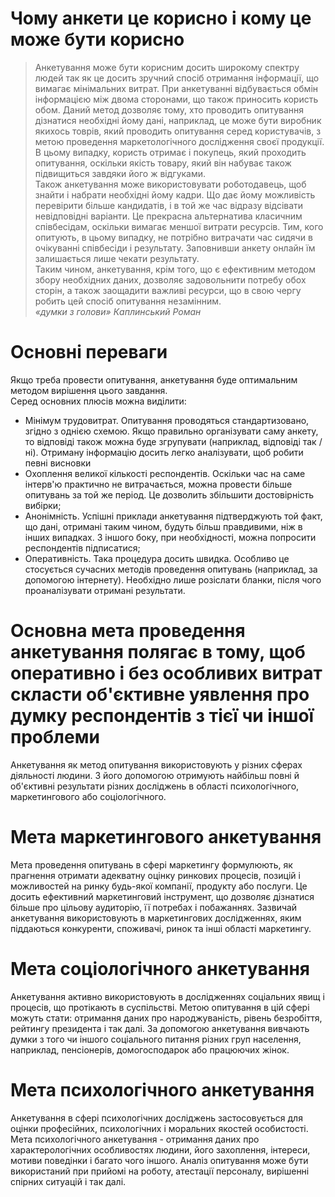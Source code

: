  # Чому анкети це корисно і кому це може бути корисно

 >Анкетування може бути корисним досить широкому спектру людей так як це досить зручний спосіб отримання інформації, що вимагає мінімальних витрат. При анкетуванні відбувається обмін інформацією між двома сторонами, що також приносить користь обом. Даний метод дозволяє тому, хто проводить опитування дізнатися необхідні йому дані, наприклад, це може бути виробник якихось товрів, який проводить опитування серед користувачів, з метою проведення маркетологічного дослідження своєї продукції. В цьому випадку, користь отримає і покупець, який проходить опитування, оскільки якість товару, який він набуває також підвищиться завдяки його ж відгуками.  
 Також анкетування може використовувати роботодавець, щоб знайти і набрати необхідні йому кадри. Що дає йому можливість перевірити більше  кандидатів, і в той же час відразу відсівати невідповідні варіанти. Це прекрасна альтернатива класичним співбесідам, оскільки вимагає меншої витрати ресурсів. Тим, кого опитують, в цьому випадку, не потрібно витрачати час сидячи в очікуванні співбесіди і результату. Заповнивши анкету онлайн їм залишається лише чекати результату.  
 Таким чином, анкетування, крім того, що є ефективним методом збору необхідних даних, дозволяє задовольнити потребу обох сторін, а також заощадити важливі ресурси, що в свою чергу робить цей спосіб опитування незамінним.  
 *«думки з голови» Каплинський Роман*

 # Oсновні переваги
Якщо треба провести опитування, анкетування буде оптимальним методом вирішення цього завдання.  
Серед основних плюсів можна виділити:
 * Mінімум трудовитрат. Опитування проводяться стандартизовано, згідно з однією схемою. Якщо правильно організувати саму анкету, то відповіді також можна буде згрупувати (наприклад, відповіді так / ні). Отриману інформацію досить легко аналізувати, щоб робити певні висновки
 * Oхоплення великої кількості респондентів. Оскільки час на саме інтерв'ю практично не витрачається, можна провести більше опитувань за той же період. Це дозволить збільшити достовірність вибірки;
 * Aнонімність. Успішні приклади анкетування підтверджують той факт, що дані, отримані таким чином, будуть більш правдивими, ніж в інших випадках. З іншого боку, при необхідності, можна попросити респондентів підписатися;
 * Oперативність. Така процедура досить швидка. Особливо це стосується сучасних методів проведення опитувань (наприклад, за допомогою інтернету). Необхідно лише розіслати бланки, після чого проаналізувати отримані результати.

# Основна мета проведення анкетування полягає в тому, щоб оперативно і без особливих витрат скласти об'єктивне уявлення про думку респондентів з тієї чи іншої проблеми

Анкетування як метод опитування використовують у різних сферах діяльності людини. З його допомогою отримують найбільш повні й об'єктивні результати різних досліджень в області психологічного, маркетингового або соціологічного.

# Мета маркетингового анкетування

Мета проведення опитувань в сфері маркетингу формулюють, як прагнення отримати адекватну оцінку ринкових процесів, позицій і можливостей на ринку будь-якої компанії, продукту або послуги. Це досить ефективний маркетинговий інструмент, що дозволяє дізнатися більше про цільову аудиторію, її потребах і побажаннях. Зазвичай анкетування використовують в маркетингових дослідженнях, яким піддаються конкуренти, споживачі, ринок та інші області маркетингу.

# Мета соціологічного анкетування

Анкетування активно використовують в дослідженнях соціальних явищ і процесів, що протікають в суспільстві. Метою опитування в цій сфері можуть стати: отримання даних про народжуваність, рівень безробіття, рейтингу президента і так далі. За допомогою анкетування вивчають думки з того чи іншого соціального питання різних груп населення, наприклад, пенсіонерів, домогосподарок або працюючих жінок.

# Мета психологічного анкетування

Анкетування в сфері психологічних досліджень застосовується для оцінки професійних, психологічних і моральних якостей особистості. Мета психологічного анкетування - отримання даних про характерологічних особливостях людини, його захоплення, інтереси, мотиви поведінки і багато чого іншого. Аналіз опитування може бути використаний при прийомі на роботу, атестації персоналу, вирішенні спірних ситуацій і так далі.